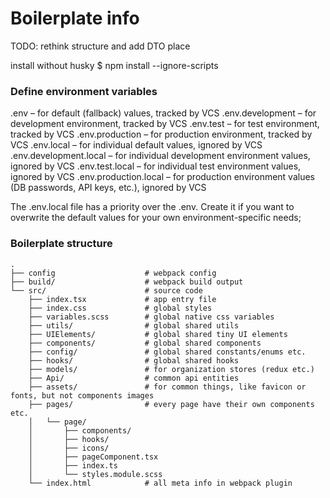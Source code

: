 # Boilerplate info

TODO: rethink structure and add DTO place

install without husky
$ npm install --ignore-scripts

### Define environment variables

.env – for default (fallback) values, tracked by VCS
.env.development – for development environment, tracked by VCS
.env.test – for test environment, tracked by VCS
.env.production – for production environment, tracked by VCS
.env.local – for individual default values, ignored by VCS
.env.development.local – for individual development environment values, ignored by VCS
.env.test.local – for individual test environment values, ignored by VCS
.env.production.local – for production environment values (DB passwords, API keys, etc.), ignored by VCS


The .env.local file has a priority over the .env. Create it if you want to overwrite the default values for your own environment-specific needs;

### Boilerplate structure

```
.
├── config                    # webpack config
├── build/                    # webpack build output
└── src/                      # source code
    ├── index.tsx             # app entry file
    ├── index.css             # global styles
    ├── variables.scss        # global native css variables
    ├── utils/                # global shared utils
    ├── UIElements/           # global shared tiny UI elements
    ├── components/           # global shared components
    ├── config/               # global shared constants/enums etc.
    ├── hooks/                # global shared hooks
    ├── models/               # for organization stores (redux etc.)
    ├── Api/                  # common api entities
    ├── assets/               # for common things, like favicon or fonts, but not components images
    ├── pages/                # every page have their own components etc.
    │   └── page/
    │       ├── components/
    │       ├── hooks/
    │       ├── icons/
    │       ├── pageComponent.tsx
    │       ├── index.ts
    │       └── styles.module.scss
    └── index.html            # all meta info in webpack plugin
```
